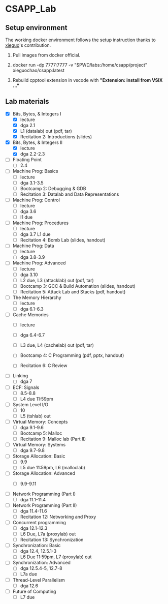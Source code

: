 # CSAPP_Lab

## Setup environment
The working docker environment follows the setup instruction thanks to [xieguo](https://hub.docker.com/r/xieguochao/csapp)'s contribution.

1. Pull images from docker official.

2. docker run -dp 7777:7777 -v "$PWD/labs:/home/csapp/project" xieguochao/csapp:latest

3. Rebuild cpptool extension in vscode with **"Extension: install from VSIX ..."**

## Lab materials


- [x] Bits, Bytes, & Integers I 
  - [x] lecture
  - [x] dga	2.1	
  - [x] L1 (datalab) out (pdf, tar)
  - [x] Recitation 2: Introductions (slides)
- [x] Bits, Bytes, & Integers II 
  - [x] lecture	
  - [x] dga	2.2-2.3	

- [ ] Floating Point
  - [ ] 2.4
- [ ] Machine Prog: Basics 
  - [ ] lecture
  - [ ] dga	3.1-3.5	 
  - [ ] Bootcamp 2: Debugging & GDB 
  - [ ] Recitation 3: Datalab and Data Representations
- [ ] Machine Prog: Control 
  - [ ] lecture
  - [ ] dga	3.6	
  - [ ] l1 due
- [ ] Machine Prog: Procedures 
  - [ ] lecture
  - [ ] dga	3.7	L1 due
  - [ ] Recitation 4: Bomb Lab (slides, handout)
- [ ] Machine Prog: Data 
  - [ ] lecture
  - [ ] dga	3.8-3.9	
- [ ] Machine Prog: Advanced 
  - [ ] lecture	
  - [ ] dga	3.10	
  - [ ] L2 due, L3 (attacklab) out (pdf, tar)
  - [ ] Bootcamp 3: GCC & Build Automation (slides, handout)			
  - [ ] Recitation 5: Attack Lab and Stacks (pdf, handout)
- [ ] The Memory Hierarchy  
  - [ ] lecture	
  - [ ] dga	6.1-6.3	
- [ ] Cache Memories  
  - [ ] lecture	
  - [ ] dga	6.4-6.7	
  - [ ] L3 due, L4 (cachelab) out (pdf, tar)
  - [ ] Bootcamp 4: C Programming (pdf, pptx, handout)			
  - [ ] Recitation 6: C Review


<!-- - [ ] Design and Debugging		
- [ ] Code Optimization	
  - [ ] dga	5	
  - [ ] Recitation 7: Caches & Blocking
- [ ] Dynamic Memory Allocation: Basic	
  - [ ] zw	9.9	
- [ ] Dynamic Memory Allocation: Advanced	
  - [ ] dga	9.10-9.12	
  - [ ]  -->
  
- [ ] Linking	
  - [ ] dga	7	
- [ ] ECF: Signals
  - [ ] 8.5-8.8
  - [ ] L4 due 11:59pm
- [ ] System Level I/O
  - [ ] 10
  - [ ] L5 (tshlab) out
- [ ] Virtual Memory: Concepts	
  - [ ] dga	9.1-9.6	
  - [ ] Bootcamp 5: Malloc			
  - [ ] Recitation 9: Malloc lab (Part II)
- [ ] Virtual Memory: Systems	
  - [ ] dga	9.7-9.8	

- [ ] Storage Allocation: Basic
  - [ ] 9.9
  - [ ] L5 due 11:59pm, L6 (malloclab)
- [ ] Storage Allocation: Advanced
  - [ ] 9.9-9.11


<!-- - [ ] Processes and Multitasking	
  - [ ] dga	8.1-8.4	
  - [ ] Recitation 10: Processes, signals
- [ ] Exceptional Control Flow	
  - [ ] dga	8.5-8.8	
  - [ ] L5b Due, L6 (tshlab) out
- [ ] System Level I/O	
  - [ ] dga	10	
  - [ ] Recitation 11: Shell lab -->


- [ ] Network Programming (Part I)	
  - [ ] dga	11.1-11.4	
- [ ] Network Programming (Part II)	
  - [ ] dga	11.4-11.6	
  - [ ] Recitation 12: Networking and Proxy
- [ ] Concurrent programming	
  - [ ] dga	12.1-12.3	
  - [ ] L6 Due, L7a (proxylab) out
  - [ ] Recitation 13: Synchronization
- [ ] Synchronization: Basic	
  - [ ] dga	12.4, 12.5.1-3	
  - [ ] L6 Due 11:59pm, L7 (proxylab) out
- [ ] Synchronization: Advanced
  - [ ] dga	12.5.4-5, 12.7-8
  - [ ] L7a due

- [ ] Thread-Level Parallelism
  - [ ] dga	12.6	
- [ ] Future of Computing
  - [ ] L7 due
